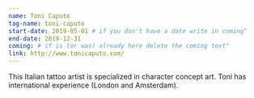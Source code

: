 ```yaml
---
name: Toni Caputo
tag-name: toni-caputo
start-date: 2019-05-01 # if you don't have a date write in coming"
end-date: 2019-12-31
coming: # if is (or was) already here delete the coming text"
link: http://www.tonicaputo.com/
---
```

This Italian tattoo artist is specialized in character concept art. Toni has international experience (London and Amsterdam).
